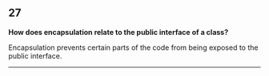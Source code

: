 ## 27

**How does encapsulation relate to the public interface of a class?**

Encapsulation prevents certain parts of the code from being exposed to the public interface.

---


